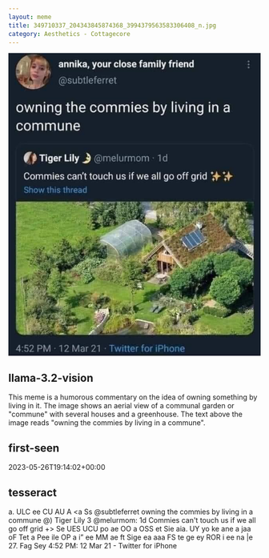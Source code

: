 ```yaml
---
layout: meme
title: 349710337_204343845874368_3994379563583306408_n.jpg
category: Aesthetics - Cottagecore
---
```


<div markdown="0"><a href="349710337_204343845874368_3994379563583306408_n.jpg"><img class="photo" src="349710337_204343845874368_3994379563583306408_n.jpg" /></a>

<h2>llama-3.2-vision</h2>
<p title="Llama-3.2-Vision-11B is a really good model that probably gets the visual details right but doesn't understand literary or media references, and often fails to accurately represent the physical arrangement of objects and the implied relationships between the objects.">This meme is a humorous commentary on the idea of owning something by living in it. The image shows an aerial view of a communal garden or &quot;commune&quot; with several houses and a greenhouse. The text above the image reads &quot;owning the commies by living in a commune&quot;.</p>

<h2>first-seen</h2>
<p title="Because Git doesn't preserve file modification times, this metadata file contains the file's modification time when it was added to the library.">2023-05-26T19:14:02+00:00</p>

<h2>tesseract</h2>
<p title="Tesseract is often terrible and just gives a lot of nonsense characters, but it used to be the state of the art, and usually it is better at correctly representing text than llama-3.2-vision-11b.">a. ULC ee CU AU A &lt;a Ss @subtleferret owning the commies by living in a commune @) Tiger Lily 3 @melurmom: 1d Commies can&#x27;t touch us if we all go off grid +&gt; Se UES UCU po ae OO a OSS et Sie aia. UY yo ke ane a jaa oF Tet a Pee ile OP a i” ee MM ae ft Sige ea aaa FS te ge ey ROR i ee na |e 27. Fag Sey 4:52 PM: 12 Mar 21 - Twitter for iPhone</p>

</div>

